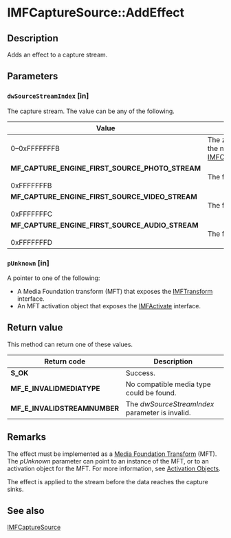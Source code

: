 # IMFCaptureSource::AddEffect

## Description

Adds an effect to a capture stream.

## Parameters

### `dwSourceStreamIndex` [in]

The capture stream. The value can be any of the following.

| Value | Meaning |
| --- | --- |
| 0–0xFFFFFFFB | The zero-based index of a stream. To get the number of streams, call [IMFCaptureSource::GetDeviceStreamCount](https://learn.microsoft.com/windows/desktop/api/mfcaptureengine/nf-mfcaptureengine-imfcapturesource-getdevicestreamcount). |
| ****MF_CAPTURE_ENGINE_FIRST_SOURCE_PHOTO_STREAM****<br><br>0xFFFFFFFB | The first image stream. |
| ****MF_CAPTURE_ENGINE_FIRST_SOURCE_VIDEO_STREAM****<br><br>0xFFFFFFFC | The first video stream. |
| ****MF_CAPTURE_ENGINE_FIRST_SOURCE_AUDIO_STREAM****<br><br>0xFFFFFFFD | The first audio stream. |

### `pUnknown` [in]

A pointer to one of the following:

* A Media Foundation transform (MFT) that exposes the [IMFTransform](https://learn.microsoft.com/windows/desktop/api/mftransform/nn-mftransform-imftransform) interface.
* An MFT activation object that exposes the [IMFActivate](https://learn.microsoft.com/windows/desktop/api/mfobjects/nn-mfobjects-imfactivate) interface.

## Return value

This method can return one of these values.

| Return code | Description |
| --- | --- |
| **S_OK** | Success. |
| **MF_E_INVALIDMEDIATYPE** | No compatible media type could be found. |
| **MF_E_INVALIDSTREAMNUMBER** | The *dwSourceStreamIndex* parameter is invalid. |

## Remarks

The effect must be implemented as a [Media Foundation Transform](https://learn.microsoft.com/windows/desktop/medfound/media-foundation-transforms) (MFT). The *pUnknown* parameter can point to an instance of the MFT, or to an activation object for the MFT. For more information, see [Activation Objects](https://learn.microsoft.com/windows/desktop/medfound/activation-objects).

The effect is applied to the stream before the data reaches the capture sinks.

## See also

[IMFCaptureSource](https://learn.microsoft.com/windows/desktop/api/mfcaptureengine/nn-mfcaptureengine-imfcapturesource)